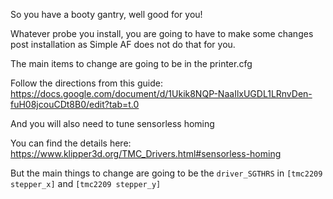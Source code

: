 So you have a booty gantry, well good for you! 

Whatever probe you install, you are going to have to make some changes post installation as Simple AF does not do that for you.

The main items to change are going to be in the printer.cfg

Follow the directions from this guide:
https://docs.google.com/document/d/1Ukik8NQP-NaaIlxUGDL1LRnvDen-fuH08jcouCDt8B0/edit?tab=t.0

And you will also need to tune sensorless homing

You can find the details here:
https://www.klipper3d.org/TMC_Drivers.html#sensorless-homing

But the main things to change are going to be the `driver_SGTHRS` in `[tmc2209 stepper_x]` and `[tmc2209 stepper_y]`

